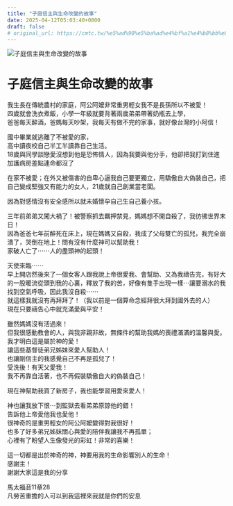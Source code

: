 ```yaml
---
title: "子庭信主與生命改變的故事"
date: 2025-04-12T05:03:40+0800
draft: false
# original_url: https://cmtc.tw/%e5%ad%90%e5%ba%ad%e4%bf%a1%e4%b8%bb%e8%88%87%e7%94%9f%e5%91%bd%e6%94%b9%e8%ae%8a%e7%9a%84%e6%95%85%e4%ba%8b
---
```


![子庭信主與生命改變的故事](/images/OUQf4hT2YzjuakS.jpg "子庭信主與生命改變的故事")

# 子庭信主與生命改變的故事

我生長在傳統農村的家庭，阿公阿嬤非常重男輕女我不是長孫所以不被愛！  
四歲就會洗衣煮飯，小學一年級就要背著兩歲弟弟帶著奶瓶去上學，  
爸爸每天醉酒，爸媽每天吵架，我每天有做不完的家事，就好像台灣的小阿信！

國中畢業就逃離了不被愛的家，  
高中讀夜校自己半工半讀靠自己生活。  
18歲與同學談戀愛沒想到他是恐怖情人，因為我要與他分手，他卻把我打到住進加護病房差點連命都沒了

在家不被愛；在外又被傷害的自卑心逼我自己要更獨立，用驕傲自大偽裝自己，把自己變成堅強又有能力的女人，21歲就自己創業當老闆。

因為對感情沒有安全感所以就未婚懷孕自己生自己養小孩。

三年前弟弟又闖大禍了！被警察抓去羈押禁見，媽媽想不開自殺了，我彷彿世界末日！  
因為爸爸七年前醉死在床上，現在媽媽又自殺，我成了父母雙亡的孤兒，我完全崩潰了，哭倒在地上！問有沒有什麼神可以幫助我！  
家破人亡了⋯⋯人的盡頭神的起頭！

天使來臨⋯⋯  
早上開店然後來了一個女客人跟我說上帝很愛我、會幫助、又為我禱告完，有好大的一股暖流從頭到我的心裏，釋放了我的苦，好像有隻手出現一樣⋯讓要溺水的我找到空氣呼吸，因此我沒自殺⋯⋯  
就這樣我就沒有再拜拜了！（我以前是一個算命念經拜很大拜到國外去的人）  
現在只要禱告心中就充滿愛與平安！

雖然媽媽沒有活過來！  
但我很感動教會的人，與我非親非故，無條件的幫助我媽的喪禮滿滿的溫馨與愛。  
我才明白這是屬於神的愛！  
讓這些基督徒弟兄姊妹來愛人幫助人！  
也讓剛信主的我感覺自己不再是孤兒了！  
受洗後！有天父愛我！  
我不再靠自活著，也不再假裝驕傲自大的偽裝自己！

現在神幫助我買了新房子，我也能學習用愛來愛人！

神也讓我放下恨⋯到監獄去看弟弟原諒他的錯！  
告訴他上帝愛他我也愛他！  
很神奇的是重男輕女的阿公阿嬤變得對我很好！  
也多了好多弟兄姊妹關心與愛的陪伴我讓我不再孤單；  
心裡有了盼望人生像發光的彩虹！非常的喜樂！

這一切都是出於神奇的神，神要用我的生命影響別人的生命！  
感謝主！  
謝謝大家這是我的分享

馬太福音11章28  
凡勞苦重擔的人可以到我這裡來我就是你們的安息